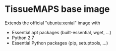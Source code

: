 TissueMAPS base image
=====================

Extends the official "ubuntu:xenial" image with
- Essential apt packages (built-essential, wget, ...)
- Python 2.7
- Essential Python packages (pip, setuptools, ...)
